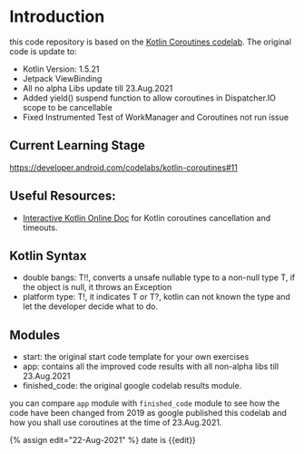 # Introduction

this code repository is based on the [Kotlin Coroutines codelab](https://developer.android.com/codelabs/kotlin-coroutines#0). The original code is update to:


* Kotlin Version: 1.5.21
* Jetpack ViewBinding
* All no alpha Libs update till 23.Aug.2021
* Added yield() suspend function to allow coroutines in Dispatcher.IO scope to be cancellable
* Fixed Instrumented Test of WorkManager and Coroutines not run issue

## Current Learning Stage
https://developer.android.com/codelabs/kotlin-coroutines#11

## Useful Resources:
* [Interactive Kotlin Online Doc](https://kotlinlang.org/docs/cancellation-and-timeouts.html#making-computation-code-cancellable) for Kotlin coroutines cancellation and timeouts.

## Kotlin Syntax

* double bangs: T!!, converts a unsafe nullable type to a non-null type T, if the object is null, it throws an Exception
* platform type: T!, it indicates T or T?, kotlin can not known the type and let the developer decide what to do.

## Modules
* start: the original start code template for your own exercises
* app: contains all the improved code results with all non-alpha libs till 23.Aug.2021
* finished_code: the original google codelab results module.

you can compare `app` module with `finished_code` module to see how the code have been changed from 2019 as google published this codelab and how you shall use coroutines at the time of 23.Aug.2021.

{% assign edit="22-Aug-2021" %}
date is {{edit}}

<!-- reference style link
non-alpha libs till [last edit][1]
[1]: 23-Aug-2021
Note the reference style link just make a link, it doesn't replace the text

https://stackoverflow.com/questions/24580042/github-markdown-are-macros-and-variables-possible/26196818#26196818
https://www.brianchildress.co/variables-in-markdown/

use liquid variables
https://shopify.github.io/liquid/tags/variable/
-->